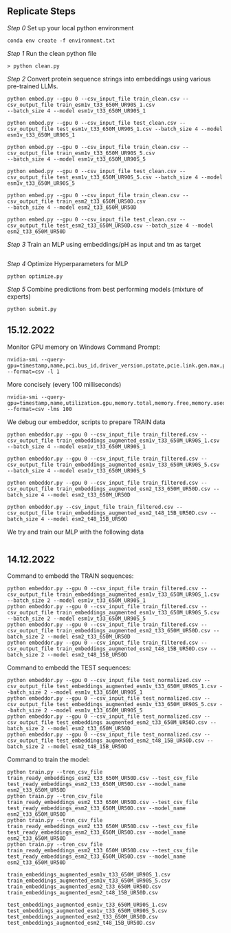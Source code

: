 
## Replicate Steps

*Step 0* Set up your local python environment
```
conda env create -f environment.txt
```

*Step 1* Run the clean python file
```
> python clean.py
```

*Step 2* Convert protein sequence strings into embeddings using various pre-trained LLMs.
```
python embed.py --gpu 0 --csv_input_file train_clean.csv --csv_output_file train_esm1v_t33_650M_UR90S_1.csv 
--batch_size 4 --model esm1v_t33_650M_UR90S_1

python embed.py --gpu 0 --csv_input_file test_clean.csv --csv_output_file test_esm1v_t33_650M_UR90S_1.csv --batch_size 4 --model esm1v_t33_650M_UR90S_1

python embed.py --gpu 0 --csv_input_file train_clean.csv --csv_output_file train_esm1v_t33_650M_UR90S_5.csv 
--batch_size 4 --model esm1v_t33_650M_UR90S_5

python embed.py --gpu 0 --csv_input_file test_clean.csv --csv_output_file test_esm1v_t33_650M_UR90S_5.csv --batch_size 4 --model esm1v_t33_650M_UR90S_5

python embed.py --gpu 0 --csv_input_file train_clean.csv --csv_output_file train_esm2_t33_650M_UR50D.csv 
--batch_size 4 --model esm2_t33_650M_UR50D

python embed.py --gpu 0 --csv_input_file test_clean.csv --csv_output_file test_esm2_t33_650M_UR50D.csv --batch_size 4 --model esm2_t33_650M_UR50D
```

*Step 3* Train an MLP using embeddings/pH as input and tm as target
```

```

*Step 4* Optimize Hyperparameters for MLP
```
python optimize.py
```

*Step 5* Combine predictions from best performing models (mixture of experts)
```
python submit.py
```

## 15.12.2022


Monitor GPU memory on Windows Command Prompt:

```
nvidia-smi --query-gpu=timestamp,name,pci.bus_id,driver_version,pstate,pcie.link.gen.max,pcie.link.gen.current,temperature.gpu,utilization.gpu,utilization.memory,memory.total,memory.free,memory.used --format=csv -l 1
```

More concisely (every 100 milliseconds)

```
nvidia-smi --query-gpu=timestamp,name,utilization.gpu,memory.total,memory.free,memory.used,utilization.memory --format=csv -lms 100
```

We debug our embeddor, scripts to prepare TRAIN data

```
python embeddor.py --gpu 0 --csv_input_file train_filtered.csv --csv_output_file train_embeddings_augmented_esm1v_t33_650M_UR90S_1.csv --batch_size 4 --model esm1v_t33_650M_UR90S_1

python embeddor.py --gpu 0 --csv_input_file train_filtered.csv --csv_output_file train_embeddings_augmented_esm1v_t33_650M_UR90S_5.csv --batch_size 4 --model esm1v_t33_650M_UR90S_5

python embeddor.py --gpu 0 --csv_input_file train_filtered.csv --csv_output_file train_embeddings_augmented_esm2_t33_650M_UR50D.csv --batch_size 4 --model esm2_t33_650M_UR50D

python embeddor.py --csv_input_file train_filtered.csv --csv_output_file train_embeddings_augmented_esm2_t48_15B_UR50D.csv --batch_size 4 --model esm2_t48_15B_UR50D
```


We try and train our MLP with the following data

```

```

## 14.12.2022

Command to embedd the TRAIN sequences:

```
python embeddor.py --gpu 0 --csv_input_file train_filtered.csv --csv_output_file train_embeddings_augmented_esm1v_t33_650M_UR90S_1.csv --batch_size 2 --model esm1v_t33_650M_UR90S_1
python embeddor.py --gpu 0 --csv_input_file train_filtered.csv --csv_output_file train_embeddings_augmented_esm1v_t33_650M_UR90S_5.csv --batch_size 2 --model esm1v_t33_650M_UR90S_5
python embeddor.py --gpu 0 --csv_input_file train_filtered.csv --csv_output_file train_embeddings_augmented_esm2_t33_650M_UR50D.csv --batch_size 2 --model esm2_t33_650M_UR50D
python embeddor.py --gpu 0 --csv_input_file train_filtered.csv --csv_output_file train_embeddings_augmented_esm2_t48_15B_UR50D.csv --batch_size 2 --model esm2_t48_15B_UR50D
```

Command to embedd the TEST sequences:

```
python embeddor.py --gpu 0 --csv_input_file test_normalized.csv --csv_output_file test_embeddings_augmented_esm1v_t33_650M_UR90S_1.csv --batch_size 2 --model esm1v_t33_650M_UR90S_1
python embeddor.py --gpu 0 --csv_input_file test_normalized.csv --csv_output_file test_embeddings_augmented_esm1v_t33_650M_UR90S_5.csv --batch_size 2 --model esm1v_t33_650M_UR90S_5
python embeddor.py --gpu 0 --csv_input_file test_normalized.csv --csv_output_file test_embeddings_augmented_esm2_t33_650M_UR50D.csv --batch_size 2 --model esm2_t33_650M_UR50D
python embeddor.py --gpu 0 --csv_input_file test_normalized.csv --csv_output_file test_embeddings_augmented_esm2_t48_15B_UR50D.csv --batch_size 2 --model esm2_t48_15B_UR50D
```

Command to train the model:

```    
python train.py --tren_csv_file train_ready_embeddings_esm2_t33_650M_UR50D.csv --test_csv_file test_ready_embeddings_esm2_t33_650M_UR50D.csv --model_name esm2_t33_650M_UR50D
python train.py --tren_csv_file train_ready_embeddings_esm2_t33_650M_UR50D.csv --test_csv_file test_ready_embeddings_esm2_t33_650M_UR50D.csv --model_name esm2_t33_650M_UR50D
python train.py --tren_csv_file train_ready_embeddings_esm2_t33_650M_UR50D.csv --test_csv_file test_ready_embeddings_esm2_t33_650M_UR50D.csv --model_name esm2_t33_650M_UR50D
python train.py --tren_csv_file train_ready_embeddings_esm2_t33_650M_UR50D.csv --test_csv_file test_ready_embeddings_esm2_t33_650M_UR50D.csv --model_name esm2_t33_650M_UR50D

train_embeddings_augmented_esm1v_t33_650M_UR90S_1.csv
train_embeddings_augmented_esm1v_t33_650M_UR90S_5.csv
train_embeddings_augmented_esm2_t33_650M_UR50D.csv
train_embeddings_augmented_esm2_t48_15B_UR50D.csv

test_embeddings_augmented_esm1v_t33_650M_UR90S_1.csv
test_embeddings_augmented_esm1v_t33_650M_UR90S_5.csv
test_embeddings_augmented_esm2_t33_650M_UR50D.csv
test_embeddings_augmented_esm2_t48_15B_UR50D.csv
```